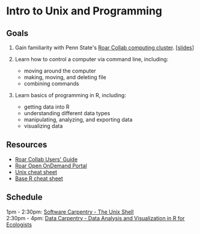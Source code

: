 # Intro to Unix and Programming

## Goals
1. Gain familiarity with Penn State's [Roar Collab computing cluster](https://www.icds.psu.edu/roar-collab-user-guide/). [[slides](https://docs.google.com/presentation/d/19DETLf_q5TNOKtfuY4quXd1mPd7_TJKKXkO96qGcjoQ/edit?usp=sharing)]

2. Learn how to control a computer via command line, including:
	- moving around the computer 
	- making, moving, and deleting file
	- combining commands 
3. Learn basics of programming in R, including:
	- getting data into R
	- understanding different data types
	- manipulating, analyzing, and exporting data
	- visualizing data


## Resources
- [Roar Collab Users' Guide](https://www.icds.psu.edu/roar-collab-user-guide/)
- [Roar Open OnDemand Portal](https://rcportal.hpc.psu.edu)
- [Unix cheat sheet](https://www.alexji.com/UNIXCheatSheet.pdf)
- [Base R cheat sheet](https://iqss.github.io/dss-workshops/R/Rintro/base-r-cheat-sheet.pdf)

## Schedule
 1pm - 2:30pm: [Software Carpentry - The Unix Shell](https://swcarpentry.github.io/shell-novice/)  
 2:30pm - 4pm: [Data Carpentry - Data Analysis and Visualization in R for Ecologists](https://datacarpentry.org/R-ecology-lesson/index.html) 
 
